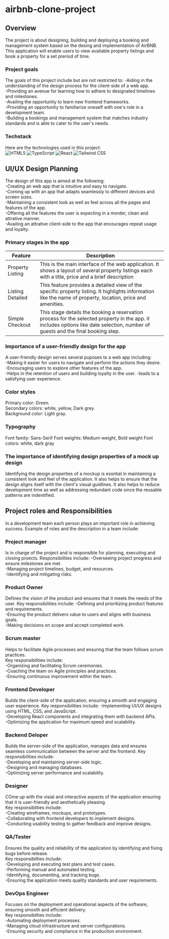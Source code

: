 # airbnb-clone-project

## Overview

The project is about designing, building and deploying a booking and management system based on the desing and implementation of AirBNB. This application will enable users to view available property listings and  book a property for a set preriod of time.

### Project goals

The goals of this project include but are not restricted to:
 -Aiding in the understanding of the design process for the client-side of a web app.  
 -Providing an avenue for learning how to adhere to designated timelines and milestones.  
 -Availing the opportunity to learn new frontend frameworks.  
 -Providing an opportunity to familiarize oneself with one's role in a development team.  
 -Building a bookings and management system that matches industry standards and is able to cater to the user's needs.  

### Techstack

 Here are the technologies used in this project:  
 ![HTML5](https://img.shields.io/badge/HTML5-FF5722?style=for-the-badge&logo=html5&logoColor=white)
![TypeScript](https://img.shields.io/badge/TypeScript-007ACC?style=for-the-badge&logo=typescript&logoColor=white)
![React](https://img.shields.io/badge/React-61DAFB?style=for-the-badge&logo=react&logoColor=black)
![Tailwind CSS](https://img.shields.io/badge/Tailwind_CSS-06B6D4?style=for-the-badge&logo=tailwind-css&logoColor=black)

## UI/UX Design Planning

The design of this app is aimed at the following:  
-Creating an web app that is intuitive and easy to navigate.  
-Coming up with an app that adapts seamlessly to different devices and screen sizes.  
-Maintaining a consistent look as well as feel across all the pages and features of the app.  
-Offering all the features the user is expecting in a morder, clean and attrative manner.  
-Availing an attrative client-side to the app that encourages repeat usage and loyalty.  

### Primary stages in the app

| Feature | Description |
| ------- | ----------- |
| Property Listing | This is the main interface of the web application. It shows a layout of several property listings each with a title, price and a brief description |
| Listing Detailed | This feature provides a detailed view of the specific property listing. It highlights information like the name of property, location, price and amenities.|
| Simple Checkout | This stage details the booking a reservation process for the selected property in the app. it includes options like date selection, number of guests and the final booking step.|

### Importance of a user-friendly design for the app

A user-friendly design serves several puposes to a web app including:  
-Making it easier for users to navigate and perform the actions they desire.  
-Encouraging users to explore other features of the app.  
-Helps in the retention of users and building loyalty in the user.
-leads to a satisfying user experience.  

### Color styles

Primary color: Green.  
Secondary colors: white, yellow, Dark grey.  
Background color: Light gray.  

### Typography

Font family: Sans-Serif
Font weights: Medium-weight, Bold weight
Font colors: white, dark gray

### The importance of identifying design properties of a mock up design

Identifying the design properties of a mockup is essntial in maintaining a consistent look and feel of the application. It also helps to ensure that the design aligns itself with the client's visual guidlines. It also helps to reduce development time as well as addressing redundant code since the reusable patterns are indentified.  

## Project roles and Responsibilities

In a development team each person plays an important role in achieving success. Example of roles and the description in a team include:

### Project manager

 Is in charge of the project and  is responsible for planning, executing and closing proects.
 Responsibilities include:
 -Overseeing project progress and ensure milestones are met.  
 -Managing project timelines, budget, and resources.  
 -Identifying and mitigating risks.  

### Product Owner

Defines the vision of the product and ensures that it meets the needs of the user.
Key responsibilities include:
-Defining and prioritizing product features and requirements.  
-Ensuring the product delivers value to users and aligns with business goals.  
-Making decisions on scope and accept completed work.  

### Scrum master

Helps to facilitate Agile processes and ensuring that the team follows scrum practices.  
Key responsibilities include:  
-Organizing and facilitating Scrum ceremonies.  
-Coaching the team on Agile principles and practices.  
-Ensuring continuous improvement within the team.

### Frontend Developer

Builds the client-side of the application, ensuring a smooth and engaging user experience.
Key responsibilities include:
-Implementing UI/UX designs using HTML, CSS, and JavaScript.  
-Developing React components and integrating them with backend APIs.  
-Optimizing the application for maximum speed and scalability.  

### Backend Deloper

Builds the server-side of the application, manages data and ensures seamless communication between the server and the frontend.
Key responsibilities include:  
-Developing and maintaining server-side logic.  
-Designing and managing databases.  
-Optimizing server performance and scalability.  

### Designer

COme up with the visial and interactive aspects of the application ensuring that it is user-friendly and aesthetically pleasing.  
Key responsiblities include:  
-Creating wireframes, mockups, and prototypes.  
-Collaborating with frontend developers to implement designs.  
-Conducting usability testing to gather feedback and improve designs.  

### QA/Tester

Ensures the quality and reliability of the application by identifying and fixing bugs before release.  
Key responsibilties include:  
-Developing and executing test plans and test cases.  
-Performing manual and automated testing.  
-Identifying, documenting, and tracking bugs.  
-Ensuring the application meets quality standards and user requirements.  

### DevOps Engineer

Focuses on the deployment and operational aspects of the software, ensuring smooth and efficient delivery.  
Key responsibilties include:  
-Automating deployment processes.  
-Managing cloud infrastructure and server configurations.  
-Ensuring security and compliance in the production environment.  
